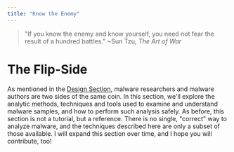```yaml
---
title: "Know the Enemy"
---
```


> "If you know the enemy and know yourself, you need not fear the result of a hundred battles." ~Sun Tzu, _The Art of War_

# The Flip-Side

As mentioned in the [Design Section](/0x10%20Design/00%20Introduction/), malware researchers and malware authors are two sides of the same coin. In this section, we'll explore the analytic methods, techniques and tools used to examine and understand malware samples, and how to perform such analysis safely. As before, this section is not a tutorial, but a reference. There is no single, "correct" way to analyze malware, and the techniques described here are only a subset of those available. I will expand this section over time, and I hope you will contribute, too!